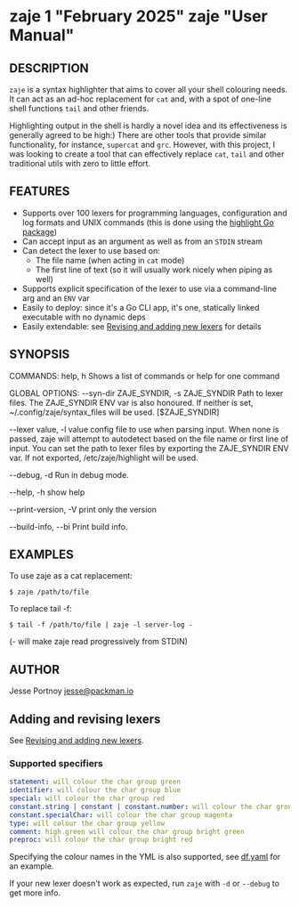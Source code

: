 zaje 1 "February 2025" zaje "User Manual"
==================================================

## DESCRIPTION

`zaje` is a syntax highlighter that aims to cover all your shell colouring needs. 
It can act as an ad-hoc replacement for `cat` and, with a spot of one-line shell 
functions `tail` and other friends.

Highlighting output in the shell is hardly a novel idea and its effectiveness 
is generally agreed to be high:)
There are other tools that provide similar functionality, for instance, `supercat` and `grc`. 
However, with this project, I was looking to create a tool that can effectively replace `cat`, `tail` 
and other traditional utils with zero to little effort.

## FEATURES

- Supports over 100 lexers for programming languages, configuration and log formats and UNIX commands 
  (this is done using the [highlight Go package](https://github.com/jessp01/gohighlight))
- Can accept input as an argument as well as from an `STDIN` stream
- Can detect the lexer to use based on:
    * The file name (when acting in `cat` mode)
    * The first line of text (so it will usually work nicely when piping as well)
- Supports explicit specification of the lexer to use via a command-line arg and an `ENV` var
- Easily to deploy: since it's a Go CLI app, it's one, statically linked executable with no dynamic deps
- Easily extendable: see [Revising and adding new lexers](#adding-and-revising-lexers) for details

## SYNOPSIS

COMMANDS:
   help, h  Shows a list of commands or help for one command

GLOBAL OPTIONS:
   --syn-dir ZAJE_SYNDIR, -s ZAJE_SYNDIR  Path to lexer files. The ZAJE_SYNDIR ENV var is also honoured.
   If neither is set, ~/.config/zaje/syntax_files will be used. [$ZAJE_SYNDIR]

   --lexer value, -l value  config file to use when parsing input. 
   When none is passed, zaje will attempt to autodetect based on the file name or first line of input. 
   You can set the path to lexer files by exporting the ZAJE_SYNDIR ENV var. 
   If not exported, /etc/zaje/highlight will be used.

   --debug, -d  Run in debug mode.

   --help, -h  show help

   --print-version, -V  print only the version

   --build-info, --bi  Print build info.
   
## EXAMPLES

To use zaje as a cat replacement:
```
$ zaje /path/to/file
```

To replace tail -f:
```
$ tail -f /path/to/file | zaje -l server-log -
```

(- will make zaje read progressively from STDIN)
   
## AUTHOR

Jesse Portnoy <jesse@packman.io> 


## Adding and revising lexers

See [Revising and adding new lexers](https://github.com/jessp01/gohighlight#revising-and-adding-new-lexers).

### Supported specifiers

```yml
statement: will colour the char group green
identifier: will colour the char group blue
special: will colour the char group red
constant.string | constant | constant.number: will colour the char group cyan
constant.specialChar: will colour the char group magenta
type: will colour the char group yellow
comment: high.green will colour the char group bright green
preproc: will colour the char group bright red

```
Specifying the colour names in the YML is also supported, see [df.yaml](https://github.com/jessp01/gohighlight/blob/master/syntax_files/df.yaml) for an example.

If your new lexer doesn't work as expected, run `zaje` with `-d` or `--debug` to get more info.
